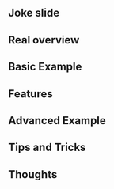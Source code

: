 ## Joke slide


## Real overview


## Basic Example


## Features


## Advanced Example


## Tips and Tricks


## Thoughts
